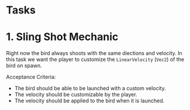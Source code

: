 # Tasks

# 1. Sling Shot Mechanic

Right now the bird always shoots with the same diections and velocity. In this task we want the player to customize the `LinearVelocity` (`Vec2`) of the bird on spawn.

Acceptance Criteria:
- The bird should be able to be launched with a custom velocity.
- The velocity should be customizable by the player.
- The velocity should be applied to the bird when it is launched.
